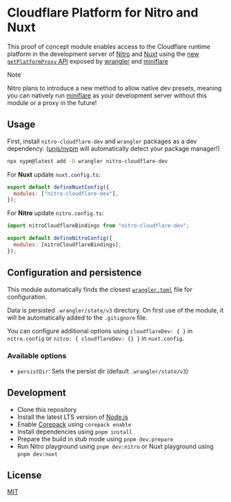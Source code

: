 # Cloudflare Platform for Nitro and Nuxt

This proof of concept module enables access to the Cloudflare runtime platform in the development server of [Nitro](https://nitro.unjs.io) and [Nuxt](https://nuxt.com) using the [new `getPlatformProxy` API](https://github.com/cloudflare/workers-sdk/pull/5002) exposed by [wrangler](https://developers.cloudflare.com/workers/wrangler/) and [miniflare](https://miniflare.dev/)

> [!NOTE]
> Nitro plans to introduce a new method to allow native dev presets, meaning you can natively run [miniflare](https://miniflare.dev/) as your development server without this module or a proxy in the future!

## Usage

First, install `nitro-cloudflare-dev` and `wrangler` packages as a dev dependency: ([unjs/nypm](https://nypm.unjs.io) will automatically detect your package manager!)

```sh
npx nypm@latest add -D wrangler nitro-cloudflare-dev
```

For **Nuxt** update `nuxt.config.ts`:

```js
export default defineNuxtConfig({
  modules: ["nitro-cloudflare-dev"],
});
```

For **Nitro** update `nitro.config.ts`:

```js
import nitroCloudflareBindings from "nitro-cloudflare-dev";

export default defineNitroConfig({
  modules: [nitroCloudflareBindings],
});
```

## Configuration and persistence

This module automatically finds the closest [`wrangler.toml`](https://developers.cloudflare.com/workers/wrangler/configuration/) file for configuration.

Data is persisted `.wrangler/state/v3` directory. On first use of the module, it will be automatically added to the `.gitignore` file.

You can configure additional options using `cloudflareDev: { }` in `nitro.config` or `nitro: { cloudflareDev: {} }` in `nuxt.config`.

### Available options

- `persistDir`: Sets the persist dir (default `.wrangler/state/v3`)

## Development

- Clone this repository
- Install the latest LTS version of [Node.js](https://nodejs.org/en/)
- Enable [Corepack](https://github.com/nodejs/corepack) using `corepack enable`
- Install dependencies using `pnpm install`
- Prepare the build in stub mode using `pnpm dev:prepare`
- Run Nitro playground using `pnpm dev:nitro` or Nuxt playground using `pnpm dev:nuxt`

## License

[MIT](./LICENSE)
